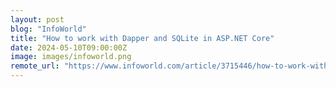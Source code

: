 ```yaml
---
layout: post
blog: "InfoWorld"
title: "How to work with Dapper and SQLite in ASP.NET Core"
date: 2024-05-10T09:00:00Z
image: images/infoworld.png
remote_url: "https://www.infoworld.com/article/3715446/how-to-work-with-dapper-and-sqlite-in-asp-net-core.html#tk.rss_applicationdevelopment"
---
```

